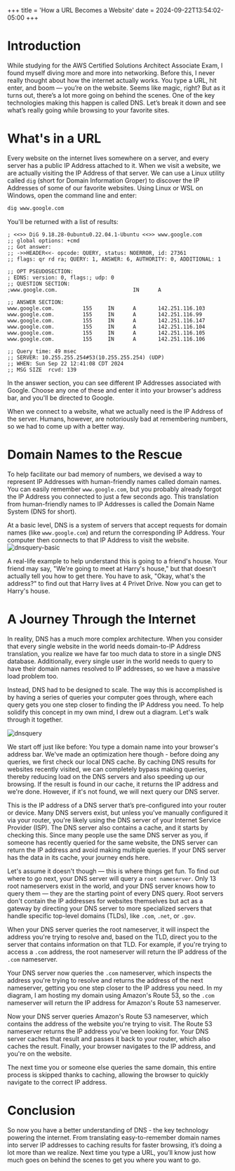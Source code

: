 +++
title = 'How a URL Becomes a Website'
date = 2024-09-22T13:54:02-05:00
+++

# Introduction

While studying for the AWS Certified Solutions Architect Associate Exam, I found myself diving more and more into networking. Before this, I never really thought about how the internet actually works. You type a URL, hit enter, and boom — you’re on the website. Seems like magic, right? But as it turns out, there’s a lot more going on behind the scenes. One of the key technologies making this happen is called DNS. Let’s break it down and see what’s really going while browsing to your favorite sites.

# What's in a URL

Every website on the internet lives somewhere on a server, and every server has a public IP Address attached to it. When we visit a website, we are actually visiting the IP Address of that server. We can use a Linux utility called `dig` (short for Domain Information Groper) to discover the IP Addresses of some of our favorite websites.
Using Linux or WSL on Windows, open the command line and enter:

```bash
dig www.google.com
```

You'll be returned with a list of results:

```
; <<>> DiG 9.18.28-0ubuntu0.22.04.1-Ubuntu <<>> www.google.com
;; global options: +cmd
;; Got answer:
;; ->>HEADER<<- opcode: QUERY, status: NOERROR, id: 27361
;; flags: qr rd ra; QUERY: 1, ANSWER: 6, AUTHORITY: 0, ADDITIONAL: 1

;; OPT PSEUDOSECTION:
; EDNS: version: 0, flags:; udp: 0
;; QUESTION SECTION:
;www.google.com.                        IN      A

;; ANSWER SECTION:
www.google.com.         155     IN      A       142.251.116.103
www.google.com.         155     IN      A       142.251.116.99
www.google.com.         155     IN      A       142.251.116.147
www.google.com.         155     IN      A       142.251.116.104
www.google.com.         155     IN      A       142.251.116.105
www.google.com.         155     IN      A       142.251.116.106

;; Query time: 49 msec
;; SERVER: 10.255.255.254#53(10.255.255.254) (UDP)
;; WHEN: Sun Sep 22 12:41:08 CDT 2024
;; MSG SIZE  rcvd: 139
```

In the answer section, you can see different IP Addresses associated with Google. Choose any one of these and enter it into your browser's address bar, and you'll be directed to Google.

When we connect to a website, what we actually need is the IP Address of the server. Humans, however, are notoriously bad at remembering numbers, so we had to come up with a better way.

# Domain Names to the Rescue

To help facilitate our bad memory of numbers, we devised a way to represent IP Addresses with human-friendly names called domain names. You can easily remember `www.google.com`, but you probably already forgot the IP Address you connected to just a few seconds ago. This translation from human-friendly names to IP Addresses is called the Domain Name System (DNS for short).

At a basic level, DNS is a system of servers that accept requests for domain names (like `www.google.com`) and return the corresponding IP Address. Your computer then connects to that IP Address to visit the website.
![dnsquery-basic](/portfolio-site/dnsquery-basic.png)

A real-life example to help understand this is going to a friend's house. Your friend may say, "We're going to meet at Harry's house," but that doesn't actually tell you how to get there. You have to ask, "Okay, what's the address?" to find out that Harry lives at 4 Privet Drive. Now you can get to Harry's house.

# A Journey Through the Internet

In reality, DNS has a much more complex architecture. When you consider that every single website in the world needs domain-to-IP Address translation, you realize we have far too much data to store in a single DNS database. Additionally, every single user in the world needs to query to have their domain names resolved to IP addresses, so we have a massive load problem too.

Instead, DNS had to be designed to scale. The way this is accomplished is by having a series of queries your computer goes through, where each query gets you one step closer to finding the IP Address you need. To help solidify this concept in my own mind, I drew out a diagram. Let's walk through it together.

![dnsquery](/portfolio-site/dnsquery.png)

We start off just like before: You type a domain name into your browser's address bar. We've made an optimization here though - before doing any queries, we first check our local DNS cache. By caching DNS results for websites recently visited, we can completely bypass making queries, thereby reducing load on the DNS servers and also speeding up our browsing. If the result is found in our cache, it returns the IP address and we're done. However, if it's not found, we will next query our DNS server.

This is the IP address of a DNS server that’s pre-configured into your router or device. Many DNS servers exist, but unless you've manually configured it via your router, you're likely using the DNS server of your Internet Service Provider (ISP). The DNS server also contains a cache, and it starts by checking this. Since many people use the same DNS server as you, if someone has recently queried for the same website, the DNS server can return the IP address and avoid making multiple queries. If your DNS server has the data in its cache, your journey ends here.

Let's assume it doesn't though — this is where things get fun. To find out where to go next, your DNS server will query a `root nameserver`. Only 13 root nameservers exist in the world, and your DNS server knows how to query them — they are the starting point of every DNS query. Root servers don't contain the IP addresses for websites themselves but act as a gateway by directing your DNS server to more specialized servers that handle specific top-level domains (TLDs), like `.com`, `.net`, or `.gov`.

When your DNS server queries the root nameserver, it will inspect the address you're trying to resolve and, based on the TLD, direct you to the server that contains information on that TLD. For example, if you're trying to access a `.com` address, the root nameserver will return the IP address of the `.com` nameserver.

Your DNS server now queries the `.com` nameserver, which inspects the address you're trying to resolve and returns the address of the next nameserver, getting you one step closer to the IP address you need. In my diagram, I am hosting my domain using Amazon's Route 53, so the `.com` nameserver will return the IP address for Amazon's Route 53 nameserver.

Now your DNS server queries Amazon's Route 53 nameserver, which contains the address of the website you're trying to visit. The Route 53 nameserver returns the IP address you've been looking for. Your DNS server caches that result and passes it back to your router, which also caches the result. Finally, your browser navigates to the IP address, and you're on the website.

The next time you or someone else queries the same domain, this entire process is skipped thanks to caching, allowing the browser to quickly navigate to the correct IP address.

# Conclusion

So now you have a better understanding of DNS - the key technology powering the internet. From translating easy-to-remember domain names into server IP addresses to caching results for faster browsing, it’s doing a lot more than we realize. Next time you type a URL, you’ll know just how much goes on behind the scenes to get you where you want to go.
